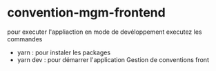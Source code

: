 # convention-mgm-frontend

pour executer l'appliaction en mode de devéloppement executez les commandes
  - yarn : pour instaler les packages
  - yarn dev : pour démarrer l'application
Gestion de conventions front
